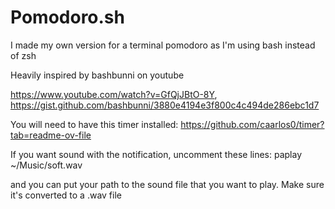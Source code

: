 # Pomodoro.sh 


I made my own version for a terminal pomodoro as I'm using bash instead of zsh


Heavily inspired by bashbunni on youtube

https://www.youtube.com/watch?v=GfQjJBtO-8Y, 
https://gist.github.com/bashbunni/3880e4194e3f800c4c494de286ebc1d7



You will need to have this timer installed: 
https://github.com/caarlos0/timer?tab=readme-ov-file




If you want sound with the notification, uncomment these lines: paplay ~/Music/soft.wav

and you can put your path to the sound file that you want to play. Make sure it's converted to a .wav file

